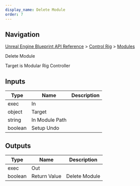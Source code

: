 ```yaml
---
display_name: Delete Module
order: 7
---
```

## Navigation

[Unreal Engine Blueprint API Reference](https://dev.epicgames.com/documentation/en-us/unreal-engine/BlueprintAPI) > [Control Rig](https://dev.epicgames.com/documentation/en-us/unreal-engine/BlueprintAPI/ControlRig) > [Modules](https://dev.epicgames.com/documentation/en-us/unreal-engine/BlueprintAPI/ControlRig/Modules)

Delete Module

Target is Modular Rig Controller

## Inputs

| Type | Name | Description |
| --- | --- | --- |
| exec | In |  |
| object | Target |  |
| string | In Module Path |  |
| boolean | Setup Undo |  |

## Outputs

| Type | Name | Description |
| --- | --- | --- |
| exec | Out |  |
| boolean | Return Value | Delete Module |
